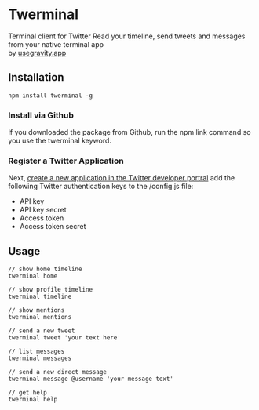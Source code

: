 # Twerminal

Terminal client for Twitter
Read your timeline, send tweets and messages from your native terminal app \
by [usegravity.app](https://usegravity.app)

## Installation

```shell
npm install twerminal -g
```

### Install via Github

If you downloaded the package from Github, run the npm link command so you use the twerminal keyword.

### Register a Twitter Application

Next, [create a new application in the Twitter developer portral](https://developer.twitter.com/en/portal/projects-and-apps) add the following Twitter authentication keys to the /config.js file:

* API key
* API key secret
* Access token
* Access token secret


## Usage
```shell
// show home timeline
twerminal home

// show profile timeline
twerminal timeline

// show mentions
twerminal mentions

// send a new tweet
twerminal tweet 'your text here'

// list messages
twerminal messages

// send a new direct message
twerminal message @username 'your message text'

// get help
twerminal help
```

